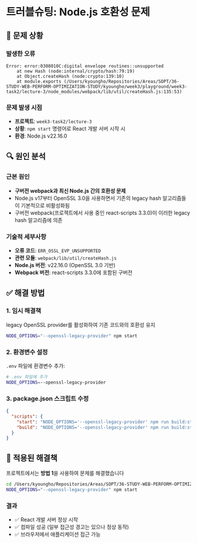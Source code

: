 # 트러블슈팅: Node.js 호환성 문제

## 🚨 문제 상황

### 발생한 오류
```
Error: error:0308010C:digital envelope routines::unsupported
    at new Hash (node:internal/crypto/hash:79:19)
    at Object.createHash (node:crypto:139:10)
    at module.exports (/Users/kyoungho/Repositories/Areas/SOPT/36-STUDY-WEB-PERFORM-OPTIMIZATION-STUDY/kyoungho/week3/playground/week3-task2/lecture-3/node_modules/webpack/lib/util/createHash.js:135:53)
```

### 문제 발생 시점
- **프로젝트**: `week3-task2/lecture-3`
- **상황**: `npm start` 명령어로 React 개발 서버 시작 시
- **환경**: Node.js v22.16.0

## 🔍 원인 분석

### 근본 원인
- **구버전 webpack과 최신 Node.js 간의 호환성 문제**
- Node.js v17부터 OpenSSL 3.0을 사용하면서 기존의 legacy hash 알고리즘들이 기본적으로 비활성화됨
- 구버전 webpack(프로젝트에서 사용 중인 react-scripts 3.3.0)이 이러한 legacy hash 알고리즘에 의존

### 기술적 세부사항
- **오류 코드**: `ERR_OSSL_EVP_UNSUPPORTED`
- **관련 모듈**: `webpack/lib/util/createHash.js`
- **Node.js 버전**: v22.16.0 (OpenSSL 3.0 기반)
- **Webpack 버전**: react-scripts 3.3.0에 포함된 구버전

## ✅ 해결 방법

### 1. 임시 해결책
legacy OpenSSL provider를 활성화하여 기존 코드와의 호환성 유지

```bash
NODE_OPTIONS="--openssl-legacy-provider" npm start
```

### 2. 환경변수 설정
`.env` 파일에 환경변수 추가:

```bash
# .env 파일에 추가
NODE_OPTIONS=--openssl-legacy-provider
```

### 3. package.json 스크립트 수정
```json
{
  "scripts": {
    "start": "NODE_OPTIONS='--openssl-legacy-provider' npm run build:style && react-scripts start",
    "build": "NODE_OPTIONS='--openssl-legacy-provider' npm run build:style && react-scripts build"
  }
}
```

## 🔧 적용된 해결책

프로젝트에서는 **방법 1**을 사용하여 문제를 해결했습니다

```bash
cd /Users/kyoungho/Repositories/Areas/SOPT/36-STUDY-WEB-PERFORM-OPTIMIZATION-STUDY/kyoungho/week3/playground/week3-task2/lecture-3
NODE_OPTIONS="--openssl-legacy-provider" npm start
```

### 결과
- ✅ React 개발 서버 정상 시작
- ✅ 컴파일 성공 (일부 접근성 경고는 있으나 정상 동작)
- ✅ 브라우저에서 애플리케이션 접근 가능

